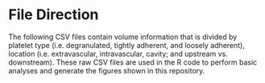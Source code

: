 # File Direction

The following CSV files contain volume information that is divided by platelet type (i.e. degranulated, tightly adherent, and loosely adherent), location (i.e. extravascular, intravascular, cavity; and upstream vs. downstream). These raw CSV files are used in the R code to perform basic analyses and generate the figures shown in this repository. 
